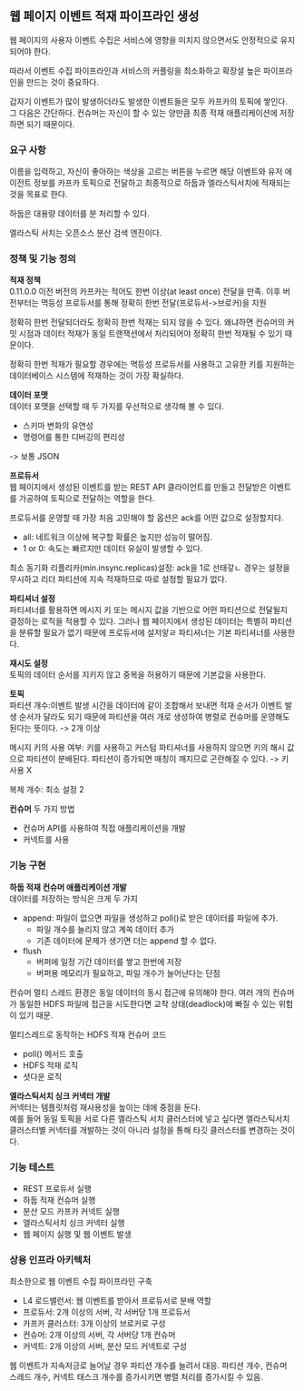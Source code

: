 ## 웹 페이지 이벤트 적재 파이프라인 생성
웹 페이지의 사용자 이벤트 수집은 서비스에 영향을 미치지 않으면서도 안정적으로 유지되어야 한다.

따라서 이벤트 수집 파이프라인과 서비스의 커플링을 최소화하고 확장설 높은 파이프라인을 만드는 것이 중요하다.

갑자기 이벤트가 많이 발생하더라도 발생한 이벤트들은 모두 카프카의 토픽에 쌓인다.
그 다음은 간단하다.
컨슈머는 자신이 할 수 있는 양만큼 최종 적재 애플리케이션에 저장하면 되기 때문이다.

### 요구 사항
이름을 입력하고, 자신이 좋아하는 색상을 고르는 버튼을 누르면 해당 이벤트와 유저 에이전트 정보를 카프카 토픽으로 전달하고 최종적으로 하둡과 엘라스틱서치에 적재되는 것을 목표로 한다.

하둡은 대용량 데이터를 분 처리할 수 있다.

엘라스틱 서치는 오픈소스 분산 검색 엔진이다.

### 정책 및 기능 정의
**적재 정책**  
0.11.0.0 이전 버전의 카프카는 적어도 한번 이상(at least once) 전달을 만족.
이후 버전부터는 멱등성 프로듀서를 통해 정확히 한번 전달(프로듀서->브로커)을 지원

정확히 한번 전달되더라도 정확히 한번 적재는 되지 않을 수 있다.
왜냐하면 컨슈머의 커밋 시점과 데이터 적재가 동일 트랜잭션에서 처리되어야 정확히 한번 적재될 수 있기 때문이다.

정확히 한번 적재가 필요할 경우에는 멱등성 프로듀서를 사용하고 고유한 키를 지원하는 데이터베이스 시스템에 적재하는 것이 가장 확실하다.

**데이터 포맷**  
데이터 포맷을 선택할 때 두 가지를 우선적으로 생각해 볼 수 있다.
- 스키마 변화의 유연성
- 명령어를 통한 디버깅의 편리성

-> 보통 JSON

**프로듀서**  
웹 페이지에서 생성된 이벤트를 받는 REST API 클라이언트를 만들고 전달받은 이벤트를 가공하여 토픽으로 전달하는 역할을 한다.

프로듀서를 운영할 때 가장 처음 고민해야 할 옵션은 ack를 어떤 값으로 설정할지다.

- all: 네트워크 이상에 복구할 확률은 높지만 성능이 떨어짐.
- 1 or 0: 속도는 빠르지만 데이터 유실이 발생할 수 있다.

최소 동기화 리플리카(min.insync.replicas)설정: ack을 1로 선태갛ㄴ 경우는 설정을 무시하고 리더 파티션에 지속 적재하므로 따로 설정할 필요가 없다.

**파티셔너 설정**  
파티셔너를 활용하면 메시지 키 또는 메시지 값을 기반으로 어떤 파티션으로 전달될지 결정하는 로직을 적용할 수 있다.
그러나 웹 페이지에서 생성된 데이터는 특별히 파티션을 분류할 필요가 없기 때문에 프로듀서에 설저앟ㄹ 파티셔너는 기본 파티셔너를 사용한다.

**재시도 설정**  
토픽의 데이터 순서를 지키지 않고 중복을 허용하기 때문에 기본값을 사용한다.

**토픽**  
파티션 개수:이벤트 발생 시간을 데이터에 같이 조합해서 보내면 적재 순서가 이벤트 발생 순서가 달라도 되기 때문에 파티션을 여러 개로 생성하여 병렬로 컨슈머를 운영해도 된다는 뜻이다.
-> 2개 이상

메시지 키의 사용 여부: 키를 사용하고 커스텀 파티셔너를 사용하지 않으면 키의 해시 값으로 파티션이 분배된다. 파티션이 증가되면 매칭이 깨지므로 곤란해질 수 있다.
-> 키 사용 X

복제 개수: 최소 설정 2

**컨슈머** 
두 가지 방법
- 컨슈머 API를 사용하여 직접 애플리케이션을 개발
- 커넥트를 사용

### 기능 구현
**하둡 적재 컨슈머 애플리케이션 개발**  
데이터를 저장하는 방식은 크게 두 가지
- append: 파일이 없으면 파일을 생성하고 poll()로 받은 데이터를 파일에 추가.
  - 파일 개수를 늘리지 않고 계쏙 데이터 추가
  - 기존 데이터에 문제가 생기면 더는 append 할 수 없다.
- flush
  - 버퍼에 일정 기간 데이터를 쌓고 한번에 저장
  - 버퍼용 메모리가 필요하고, 파일 개수가 늘어난다는 단점

컨슈머 멀티 스레드 환경은 동일 데이터의 동시 접근에 유의해야 한다.
여러 개의 컨슈머가 동일한 HDFS 파일에 접근을 시도한다면 교착 상태(deadlock)에 빠질 수 있는 위험이 있기 때문.

멀티스레드로 동작하는 HDFS 적재 컨슈머 코드
- poll() 메서드 호출
- HDFS 적재 로직
- 셧다운 로직

**엘라스틱서치 싱크 커넥터 개발**   
커넥터는 템플릿처럼 재사용성을 높이는 데에 중점을 둔다.  
예를 들어 동일 토픽을 서로 다른 엘라스틱 서치 클러스터에 넣고 싶다면 엘라스틱서치 클러스터별 커넥터를 개발하는 것이 아니라 설정을 통해 타깃 클러스터를 변경하는 것이다.

### 기능 테스트
- REST 프로듀서 실행
- 하둡 적재 컨슈머 실행
- 분산 모드 카프카 커넥트 실행
- 엘라스틱서치 싱크 커넥터 실행
- 웹 페이지 실행 및 웹 이벤트 발생

### 상용 인프라 아키텍처
최소한으로 웹 이벤트 수집 파이프라인 구축
- L4 로드밸런서: 웹 이벤트를 받아서 프로듀서로 분배 역할
- 프로듀서: 2개 이상의 서버, 각 서버당 1개 프로듀서
- 카프카 클러스터: 3개 이상의 브로커로 구성
- 컨슈머: 2개 이상의 서버, 각 서버당 1개 컨슈머
- 커넥트: 2개 이상의 서버, 분산 모드 커넥트로 구성

웹 이벤트가 지속저긍로 늘어날 경우 파티션 개수를 늘려서 대응.
파티션 개수, 컨슈머 스레드 개수, 커넥트 태스크 개수를 증가시키면 병렬 처리를 증가시킬 수 있음.
 


